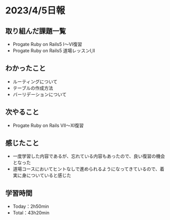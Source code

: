 # 2023/4/5日報


## 取り組んだ課題一覧
- Progate Ruby on Rails5 I〜VI復習
- Progate Ruby on Rails5 道場レッスンI,II

## わかったこと
- ルーティングについて
- テーブルの作成方法
- バーリデーションについて


## 次やること
- Progate Ruby on Rails VII〜XI復習

## 感じたこと
- 一度学習した内容であるが、忘れている内容もあったので、良い復習の機会となった
- 道場コースにおいてヒントなしで進められるようになってきているので、着実に身についていると感じた

## 学習時間
- Today：2h50min
- Total：43h20min

